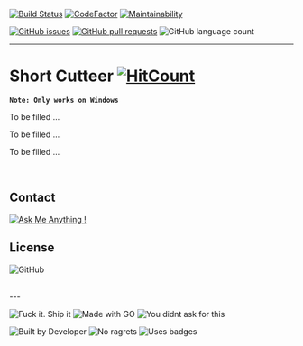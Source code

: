 [![Build Status](https://img.shields.io/travis/com/ttimt/Short_Cutteer?logo=travis&style=for-the-badge)](https://travis-ci.com/ttimt/Short_Cutteer)
[![CodeFactor](https://img.shields.io/codefactor/grade/github/ttimt/Short_Cutteer?logo=codefactor&style=for-the-badge)](https://www.codefactor.io/repository/github/ttimt/short_cutteer)
[![Maintainability](https://img.shields.io/codeclimate/maintainability-percentage/ttimt/Short_Cutteer?logo=code-climate&style=for-the-badge)](https://codeclimate.com/github/ttimt/Short_Cutteer/)

[![GitHub issues](https://img.shields.io/github/issues-raw/ttimt/Short_Cutteer?style=for-the-badge)](https://github.com/ttimt/Short_Cutteer/issues?q=is%3Aopen+is%3Aissue)
[![GitHub pull requests](https://img.shields.io/github/issues-pr/ttimt/Short_Cutteer?style=for-the-badge)](https://github.com/ttimt/Short_Cutteer/pulls?q=is%3Aopen+is%3Apr)
![GitHub language count](https://img.shields.io/github/languages/count/ttimt/Short_Cutteer?logo=go&style=for-the-badge)

---
# Short Cutteer [![HitCount](http://hits.dwyl.io/ttimt/Short_Cutteer.svg)](http://hits.dwyl.io/ttimt/Short_Cutteer)

**`Note: Only works on Windows`**

To be filled ...

To be filled ...

To be filled ...

<br>

## Contact

[![Ask Me Anything !](https://img.shields.io/badge/Ask%20me-anything-1abc9c.svg?style=for-the-badge&logo=linkedin)](https://www.linkedin.com/in/timothy0707/)

## License

![GitHub](https://img.shields.io/github/license/ttimt/Short_Cutteer?style=for-the-badge)

<br>
---

![Fuck it. Ship it](https://forthebadge.com/images/badges/fuck-it-ship-it.svg)
![Made with GO](https://forthebadge.com/images/badges/made-with-go.svg)
![You didnt ask for this](https://forthebadge.com/images/badges/you-didnt-ask-for-this.svg)

![Built by Developer](https://forthebadge.com/images/badges/built-by-developers.svg)
![No ragrets](https://forthebadge.com/images/badges/no-ragrets.svg)
![Uses badges](https://forthebadge.com/images/badges/uses-badges.svg)
